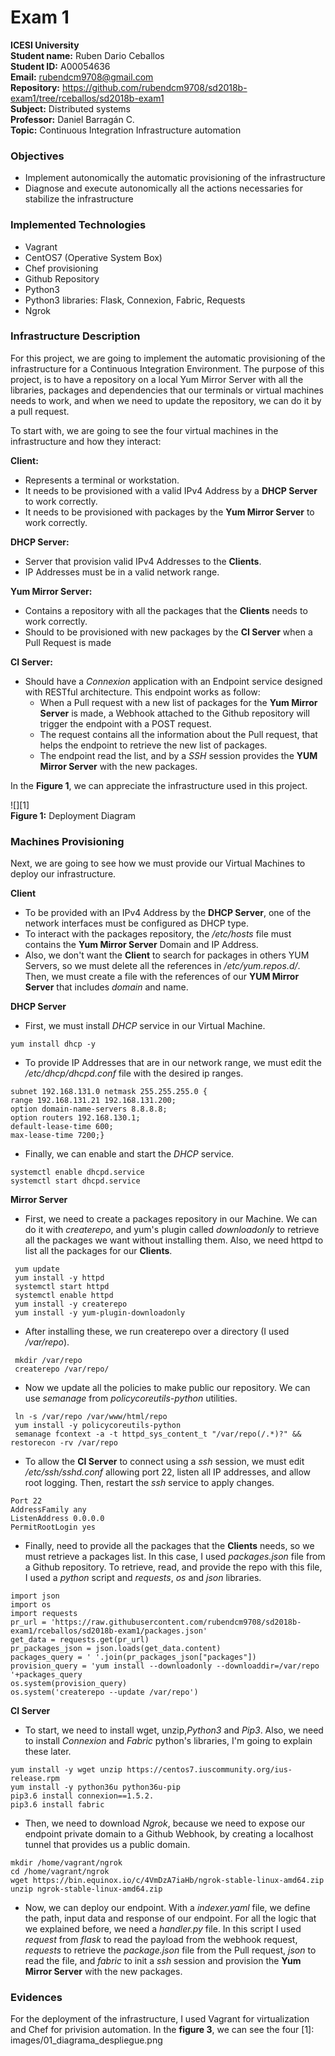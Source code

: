 # Exam 1
**ICESI University**  
**Student name:**  Ruben Dario Ceballos  
**Student ID:** A00054636  
**Email:** rubendcm9708@gmail.com  
**Repository:** https://github.com/rubendcm9708/sd2018b-exam1/tree/rceballos/sd2018b-exam1  
**Subject:** Distributed systems    
**Professor:** Daniel Barragán C.  
**Topic:** Continuous Integration Infrastructure automation  


### Objectives
* Implement autonomically the automatic provisioning of the infrastructure  
* Diagnose and execute autonomically all the actions necessaries for stabilize the infrastructure  

### Implemented Technologies
* Vagrant  
* CentOS7 (Operative System Box)  
* Chef provisioning
* Github Repository
* Python3  
* Python3 libraries: Flask, Connexion, Fabric, Requests  
* Ngrok  

### Infrastructure Description  
For this project, we are going to implement the automatic provisioning of the infrastructure for a Continuous Integration Environment. The purpose of this project, is to have a repository on a local Yum Mirror Server with all the libraries, packages and dependencies that our terminals or virtual machines needs to work, and when we need to update the repository, we can do it by a pull request.

To start with, we are going to see the four virtual machines in the infrastructure and how they interact:  

**Client:**  

* Represents a terminal or workstation.  
* It needs to be provisioned with a valid IPv4 Address by a **DHCP Server** to work correctly.  
* It needs to be provisioned with packages by the **Yum Mirror Server** to work correctly.  

**DHCP Server:**    

* Server that provision valid IPv4 Addresses to the **Clients**.  
* IP Addresses must be in a valid network range.  

**Yum Mirror Server:**  

* Contains a repository with all the packages that the **Clients** needs to work correctly.  
* Should to be provisioned with new packages by the **CI Server** when a Pull Request is made   

**CI Server:**  

* Should have a *Connexion* application with an Endpoint service designed with RESTful architecture. This endpoint works as follow:
  * When a Pull request with a new list of packages for the **Yum Mirror Server** is made, a Webhook attached to the Github repository will trigger the endpoint with a POST request.
  * The request contains all the information about the Pull request, that helps the endpoint to retrieve the new list of packages.
  * The endpoint read the list, and by a *SSH* session provides the **YUM Mirror Server** with the new packages.

In the **Figure 1**, we can appreciate the infrastructure used in this project.  

![][1]  
**Figure 1:** Deployment Diagram

### Machines Provisioning ###  
Next, we are going to see how we must provide our Virtual Machines to deploy our infrastructure.

**Client**  
 * To be provided with an IPv4 Address by the **DHCP Server**, one of the network interfaces must be configured as DHCP type.
 * To interact with the packages repository, the */etc/hosts* file must contains the **Yum Mirror Server** Domain and IP Address.  
 * Also, we don't want the **Client** to search for packages in others YUM Servers, so we must delete all the references in */etc/yum.repos.d/*. Then, we must create a file with the references of our **YUM Mirror Server** that includes *domain* and name.

**DHCP Server**  
 * First, we must install *DHCP* service in our Virtual Machine.
 ```
 yum install dhcp -y
 ```
 
 * To provide IP Addresses that are in our network range, we must edit the */etc/dhcp/dhcpd.conf* file with the desired ip ranges.
```
subnet 192.168.131.0 netmask 255.255.255.0 {
range 192.168.131.21 192.168.131.200;
option domain-name-servers 8.8.8.8;
option routers 192.168.130.1;
default-lease-time 600;
max-lease-time 7200;}
```
 * Finally, we can enable and start the *DHCP* service.  
```
systemctl enable dhcpd.service
systemctl start dhcpd.service
```
**Mirror Server**  
 * First, we need to create a packages repository in our Machine. We can do it with *createrepo*, and yum's plugin called *downloadonly* to retrieve all the packages we want without installing them. Also, we need httpd to list all the packages for our **Clients**.  
```
 yum update
 yum install -y httpd
 systemctl start httpd
 systemctl enable httpd
 yum install -y createrepo
 yum install -y yum-plugin-downloadonly 
```
 * After installing these, we run createrepo over a directory (I used */var/repo*).
```
 mkdir /var/repo
 createrepo /var/repo/
```
 * Now we update all the policies to make public our repository. We can use *semanage* from *policycoreutils-python* utilities.
```  
 ln -s /var/repo /var/www/html/repo
 yum install -y policycoreutils-python
 semanage fcontext -a -t httpd_sys_content_t "/var/repo(/.*)?" && restorecon -rv /var/repo
```
 * To allow the **CI Server** to connect using a *ssh* session, we must edit */etc/ssh/sshd.conf* allowing port 22, listen all IP addresses, and allow root logging. Then, restart the *ssh* service to apply changes.
```
Port 22
AddressFamily any
ListenAddress 0.0.0.0
PermitRootLogin yes
```
 * Finally, need to provide all the packages that the **Clients** needs, so we must retrieve a packages list. In this case, I used *packages.json* file from a Github repository. To retrieve, read, and provide the repo with this file, I used a *python* script and *requests*, *os* and *json* libraries. 
```
import json
import os
import requests
pr_url = 'https://raw.githubusercontent.com/rubendcm9708/sd2018b-exam1/rceballos/sd2018b-exam1/packages.json'
get_data = requests.get(pr_url)
pr_packages_json = json.loads(get_data.content)    
packages_query = ' '.join(pr_packages_json["packages"])
provision_query = 'yum install --downloadonly --downloaddir=/var/repo '+packages_query
os.system(provision_query)
os.system('createrepo --update /var/repo')
```

**CI Server**  
 * To start, we need to install wget, unzip,*Python3* and *Pip3*. Also, we need to install *Connexion* and *Fabric* python's libraries, I'm going to explain these later.  
 ```
 yum install -y wget unzip https://centos7.iuscommunity.org/ius-release.rpm
 yum install -y python36u python36u-pip
 pip3.6 install connexion==1.5.2.
 pip3.6 install fabric
 ```
 * Then, we need to download *Ngrok*, because we need to expose our endpoint private domain to a Github Webhook, by creating a localhost tunnel that provides us a public domain.  
 ```
 mkdir /home/vagrant/ngrok
 cd /home/vagrant/ngrok
 wget https://bin.equinox.io/c/4VmDzA7iaHb/ngrok-stable-linux-amd64.zip
 unzip ngrok-stable-linux-amd64.zip
 ```
 * Now, we can deploy our endpoint. With a *indexer.yaml* file, we define the path, input data and response of our endpoint. For all the logic that we explained before, we need a *handler.py* file. In this script I used *request* from *flask*  to read the payload from the webhook request, *requests* to retrieve the *package.json* file from the Pull request, *json* to read the file, and *fabric* to init a *ssh* session and provision the **Yum Mirror Server** with the new packages.
 


 ### Evidences ###  
 For the deployment of the infrastructure, I used Vagrant for virtualization and Chef for privision automation. In the **figure 3**, we can see the four 
[1]: images/01_diagrama_despliegue.png
